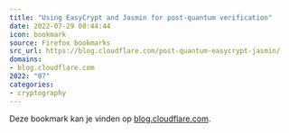 ```yaml
---
title: "Using EasyCrypt and Jasmin for post-quantum verification"
date: 2022-07-29 08:44:44
icon: bookmark
source: Firefox bookmarks
src_url: https://blog.cloudflare.com/post-quantum-easycrypt-jasmin/
domains:
- blog.cloudflare.com
2022: "07"
categories:
- cryptography
---
```

Deze bookmark kan je vinden op [blog.cloudflare.com](https://blog.cloudflare.com/post-quantum-easycrypt-jasmin/).
